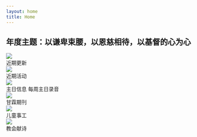 ```yaml
---
layout: home
title: Home
---
```

<h2> 年度主题：以谦卑束腰，以恩慈相待，以基督的心为心 </h2>

<div class="row">
  <div class="col-xs-12 col-sm-6 col-md-4">
    <div class="section-cell" onclick="top.location.href='/category/update/'"> 
      <img src="http://media.wcec-home.org/image/UDFellowship_1.jpg" class="section"/> <br/>
      <span class="label label-success">近期更新</span>
    </div>
  </div>
  <div class="col-xs-12 col-sm-6 col-md-4">
    <div class="section-cell" onclick="top.location.href='/category/event/'"> 
      <img src="http://media.wcec-home.org/image/bookclub_1.jpg" class="section"/> <br/>
      <span class="label label-primary">近期活动 </span>
    </div>
  </div>
  <div class="col-xs-12 col-sm-6 col-md-4">
    <div class="section-cell" onclick="top.location.href='/category/message/'"> 
      <img src="http://media.wcec-home.org/image/message_1.jpg" class="section"/> <br/>
      <span class="label label-default">主日信息 </span> 每周主日录音
    </div>
  </div>
  <div class="col-xs-12 col-sm-6 col-md-4">
    <div class="section-cell" onclick="top.location.href='/category/ganlin/'"> 
      <img src="http://media.wcec-home.org/image/ganlin_1.png" class="section"/> <br/> 
      <span class="label label-info">甘霖期刊</span>
    </div>
  </div>
  <div class="col-xs-12 col-sm-6 col-md-4">
    <div class="section-cell" onclick="top.location.href='/category/children/'"> 
     <img src="http://media.wcec-home.org/image/children_1.jpg" class="section"/> <br/> 
      <span class="label label-warning">儿童事工 </span>
    </div>
  </div>
  <div class="col-xs-12 col-sm-6 col-md-4">
    <div class="section-cell" onclick="top.location.href='/category/music/'"> 
    <img src="http://media.wcec-home.org/image/piano_1.jpg" class="section"/> <br/> 
      <span class="label label-danger">教会献诗 </span>
    </div>
  </div>
</div>
<span class="clear"/>

